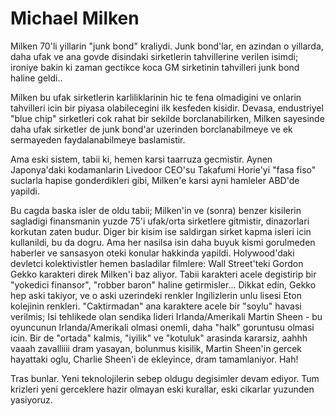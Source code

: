 # Michael Milken

Milken 70'li yillarin "junk bond" kraliydi. Junk bond'lar, en azindan
o yillarda, daha ufak ve ana govde disindaki sirketlerin tahvillerine
verilen isimdi; ironiye bakin ki zaman gectikce koca GM sirketinin
tahvilleri junk bond haline geldi..

Milken bu ufak sirketlerin karliliklarinin hic te fena olmadigini ve
onlarin tahvilleri icin bir piyasa olabilecegini ilk kesfeden
kisidir. Devasa, endustriyel "blue chip" sirketleri cok rahat bir
sekilde borclanabilirken, Milken sayesinde daha ufak sirketler de junk
bond'ar uzerinden borclanabilmeye ve ek sermayeden faydalanabilmeye
baslamistir.

Ama eski sistem, tabii ki, hemen karsi taarruza gecmistir. Aynen
Japonya'daki kodamanlarin Livedoor CEO'su Takafumi Horie'yi "fasa
fiso" suclarla hapise gonderdikleri gibi, Milken'e karsi ayni hamleler
ABD'de yapildi.

Bu cagda baska isler de oldu tabii; Milken'in ve (sonra) benzer kisilerin sagladigi finansmanin yuzde 75'i ufak/orta sirketlere gitmistir, dinazorlari korkutan zaten budur. Diger bir kisim ise saldirgan sirket kapma isleri icin kullanildi, bu da dogru. Ama her nasilsa isin daha buyuk kismi gorulmeden haberler ve sansasyon oteki konular hakkinda yapildi. Holywood'daki devletci kolektivistler hemen basladilar filmlere: Wall Street'teki Gordon Gekko karakteri direk Milken'i baz aliyor. Tabii karakteri acele degistirip bir "yokedici finansor", "robber baron" haline getirmisler... Dikkat edin, Gekko hep aski takiyor, ve o aski uzerindeki renkler Ingilizlerin unlu lisesi Eton kolejinin renkleri. "Caktirmadan" ana karaktere acele bir "soylu" havasi verilmis; Isi tehlikede olan sendika lideri Irlanda/Amerikali Martin Sheen - bu oyuncunun Irlanda/Amerikali olmasi onemli, daha "halk" goruntusu olmasi icin. Bir de "ortada" kalmis, "iyilik" ve "kotuluk" arasinda kararsiz, aahhh vaaah zavalliiii dram yasayan, bolunmus kisilik, Martin Sheen'in gercek hayattaki oglu, Charlie Sheen'i de ekleyince, dram tamamlaniyor. Hah!

Tras bunlar. Yeni teknolojilerin sebep oldugu degisimler devam ediyor. Tum krizleri yeni gerceklere hazir olmayan eski kurallar, eski cikarlar yuzunden yasiyoruz.
